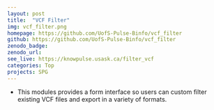 ```yaml
---
layout: post
title:  "VCF Filter"
img: vcf_filter.png
homepage: https://github.com/UofS-Pulse-Binfo/vcf_filter
github: https://github.com/UofS-Pulse-Binfo/vcf_filter
zenodo_badge:
zenodo_url:
see_live: https://knowpulse.usask.ca/filter_vcf
categories: Top
projects: SPG
---
```


* This modules provides a form interface so users can custom filter existing VCF files and export in a variety of formats.
